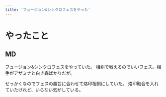 ```yaml
---
title: 'フュージョン&シンクロフェスをやった'
---
```


# やったこと

## MD

フュージョン&シンクロフェスをやっていた。
相剣で戦えるのでいいフェス。相手がアザミナと白き森ばかりだが。

せっかくなのでフェスの趣旨に合わせて烙印相剣にしていた。
烙印融合を入れていたけれど、いらない気がしている。
